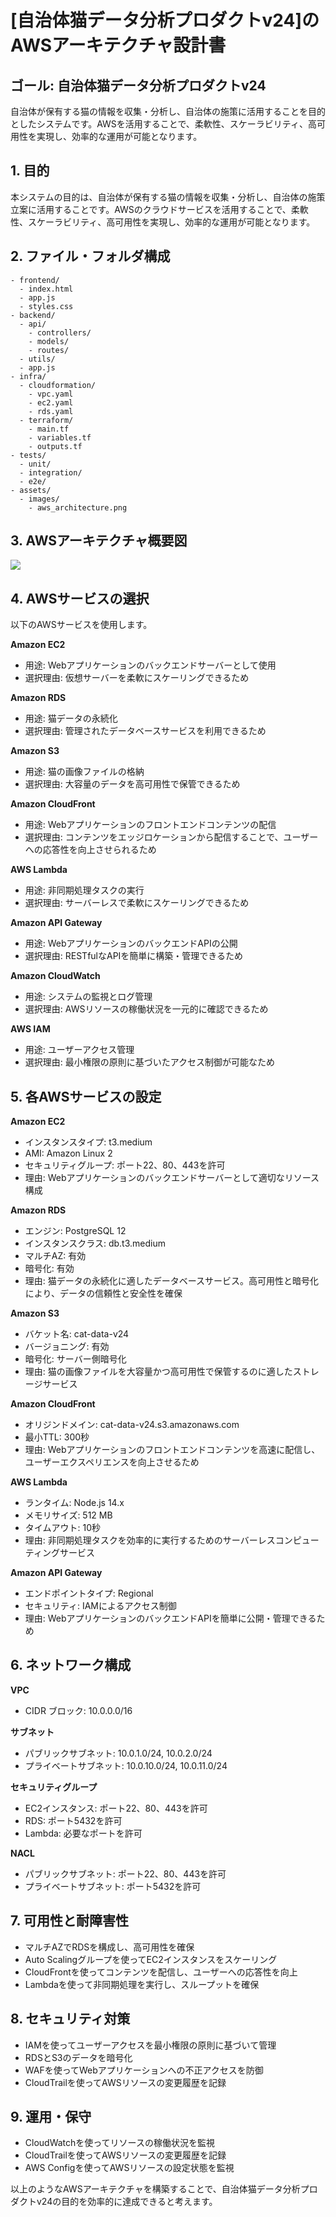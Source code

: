 # [自治体猫データ分析プロダクトv24]のAWSアーキテクチャ設計書
## ゴール: 自治体猫データ分析プロダクトv24
自治体が保有する猫の情報を収集・分析し、自治体の施策に活用することを目的としたシステムです。AWSを活用することで、柔軟性、スケーラビリティ、高可用性を実現し、効率的な運用が可能となります。

## 1. 目的
本システムの目的は、自治体が保有する猫の情報を収集・分析し、自治体の施策立案に活用することです。AWSのクラウドサービスを活用することで、柔軟性、スケーラビリティ、高可用性を実現し、効率的な運用が可能となります。

## 2. ファイル・フォルダ構成
```
- frontend/
  - index.html
  - app.js
  - styles.css
- backend/
  - api/
    - controllers/
    - models/
    - routes/
  - utils/
  - app.js
- infra/
  - cloudformation/
    - vpc.yaml
    - ec2.yaml
    - rds.yaml
  - terraform/
    - main.tf
    - variables.tf
    - outputs.tf
- tests/
  - unit/
  - integration/
  - e2e/
- assets/
  - images/
    - aws_architecture.png
```

## 3. AWSアーキテクチャ概要図
![](./assets/images/aws_architecture.png)

## 4. AWSサービスの選択
以下のAWSサービスを使用します。

**Amazon EC2**
- 用途: Webアプリケーションのバックエンドサーバーとして使用
- 選択理由: 仮想サーバーを柔軟にスケーリングできるため

**Amazon RDS**
- 用途: 猫データの永続化
- 選択理由: 管理されたデータベースサービスを利用できるため

**Amazon S3**
- 用途: 猫の画像ファイルの格納
- 選択理由: 大容量のデータを高可用性で保管できるため

**Amazon CloudFront**
- 用途: Webアプリケーションのフロントエンドコンテンツの配信
- 選択理由: コンテンツをエッジロケーションから配信することで、ユーザーへの応答性を向上させられるため

**AWS Lambda**
- 用途: 非同期処理タスクの実行
- 選択理由: サーバーレスで柔軟にスケーリングできるため

**Amazon API Gateway**
- 用途: WebアプリケーションのバックエンドAPIの公開
- 選択理由: RESTfulなAPIを簡単に構築・管理できるため

**Amazon CloudWatch**
- 用途: システムの監視とログ管理
- 選択理由: AWSリソースの稼働状況を一元的に確認できるため

**AWS IAM**
- 用途: ユーザーアクセス管理
- 選択理由: 最小権限の原則に基づいたアクセス制御が可能なため

## 5. 各AWSサービスの設定
**Amazon EC2**
- インスタンスタイプ: t3.medium
- AMI: Amazon Linux 2
- セキュリティグループ: ポート22、80、443を許可
- 理由: Webアプリケーションのバックエンドサーバーとして適切なリソース構成

**Amazon RDS**
- エンジン: PostgreSQL 12
- インスタンスクラス: db.t3.medium
- マルチAZ: 有効
- 暗号化: 有効
- 理由: 猫データの永続化に適したデータベースサービス。高可用性と暗号化により、データの信頼性と安全性を確保

**Amazon S3**
- バケット名: cat-data-v24
- バージョニング: 有効
- 暗号化: サーバー側暗号化
- 理由: 猫の画像ファイルを大容量かつ高可用性で保管するのに適したストレージサービス

**Amazon CloudFront**
- オリジンドメイン: cat-data-v24.s3.amazonaws.com
- 最小TTL: 300秒
- 理由: Webアプリケーションのフロントエンドコンテンツを高速に配信し、ユーザーエクスペリエンスを向上させるため

**AWS Lambda**
- ランタイム: Node.js 14.x
- メモリサイズ: 512 MB
- タイムアウト: 10秒
- 理由: 非同期処理タスクを効率的に実行するためのサーバーレスコンピューティングサービス

**Amazon API Gateway**
- エンドポイントタイプ: Regional
- セキュリティ: IAMによるアクセス制御
- 理由: WebアプリケーションのバックエンドAPIを簡単に公開・管理できるため

## 6. ネットワーク構成
**VPC**
- CIDR ブロック: 10.0.0.0/16

**サブネット**
- パブリックサブネット: 10.0.1.0/24, 10.0.2.0/24
- プライベートサブネット: 10.0.10.0/24, 10.0.11.0/24

**セキュリティグループ**
- EC2インスタンス: ポート22、80、443を許可
- RDS: ポート5432を許可
- Lambda: 必要なポートを許可

**NACL**
- パブリックサブネット: ポート22、80、443を許可
- プライベートサブネット: ポート5432を許可

## 7. 可用性と耐障害性
- マルチAZでRDSを構成し、高可用性を確保
- Auto Scalingグループを使ってEC2インスタンスをスケーリング
- CloudFrontを使ってコンテンツを配信し、ユーザーへの応答性を向上
- Lambdaを使って非同期処理を実行し、スループットを確保

## 8. セキュリティ対策
- IAMを使ってユーザーアクセスを最小権限の原則に基づいて管理
- RDSとS3のデータを暗号化
- WAFを使ってWebアプリケーションへの不正アクセスを防御
- CloudTrailを使ってAWSリソースの変更履歴を記録

## 9. 運用・保守
- CloudWatchを使ってリソースの稼働状況を監視
- CloudTrailを使ってAWSリソースの変更履歴を記録
- AWS Configを使ってAWSリソースの設定状態を監視

以上のようなAWSアーキテクチャを構築することで、自治体猫データ分析プロダクトv24の目的を効率的に達成できると考えます。